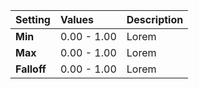 | Setting     | Values      | Description |
| :---------- | :---------- | :---------- |
| **Min**     | 0.00 - 1.00 | Lorem |
| **Max**     | 0.00 - 1.00 | Lorem |
| **Falloff** | 0.00 - 1.00 | Lorem |
